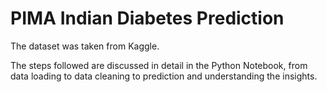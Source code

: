 # PIMA Indian Diabetes Prediction

The dataset was taken from Kaggle.

The steps followed are discussed in detail in the Python Notebook, from data loading to data cleaning to prediction and understanding the insights.
